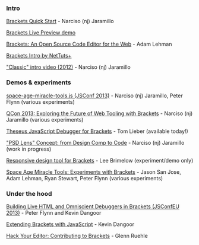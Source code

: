 ### Intro

[Brackets Quick Start](http://www.youtube.com/watch?v=VKitqLpJtAY) - Narciso (nj) Jaramillo

[Brackets Live Preview demo](https://www.youtube.com/watch?v=Nhvj1NYC3Uc)

[Brackets: An Open Source Code Editor for the Web](http://tv.adobe.com/watch/max-2013/brackets-an-open-source-code-editor-for-the-web/) - Adam Lehman

[Brackets Intro by NetTuts+](http://net.tutsplus.com/tutorials/tools-and-tips/a-peek-at-brackets/)

["Classic" intro video (2012)](http://www.youtube.com/watch?v=rvo3Mv1Z4qU) - Narciso (nj) Jaramillo

### Demos & experiments

[space-age-miracle-tools.js (JSConf 2013)](http://t.co/QOjDEl7vTy) - Narciso (nj) Jaramillo, Peter Flynn (various experiments)

[QCon 2013: Exploring the Future of Web Tooling with Brackets](http://www.infoq.com/presentations/brackets) - Narciso (nj) Jaramillo (various experiments)

[Theseus JavaScript Debugger for Brackets](http://www.youtube.com/watch?v=T6d5C3rLeFY) - Tom Lieber (available today!)

["PSD Lens" Concept: from Design Comp to Code](http://www.youtube.com/watch?v=xAP8CSMEwZ8) - Narciso (nj) Jaramillo (work in progress)

[Responsive design tool for Brackets](http://youtu.be/kXTP8XqrSwE) - Lee Brimelow (experiment/demo only)

[Space Age Miracle Tools: Experiments with Brackets](http://tv.adobe.com/watch/max-2013/space-age-miracle-tools-experiments-with-brackets/) - Jason San Jose, Adam Lehman, Ryan Stewart, Peter Flynn (various experiments)

### Under the hood

[Building Live HTML and Omniscient Debuggers in Brackets (JSConfEU 2013)](http://www.youtube.com/watch?v=Axpi1_OVSdo) - Peter Flynn and Kevin Dangoor

[Extending Brackets with JavaScript](http://tv.adobe.com/watch/max-2013/extending-brackets-with-javascript/) - Kevin Dangoor

[Hack Your Editor: Contributing to Brackets](http://tv.adobe.com/watch/max-2013/hack-your-editor-contributing-to-brackets/) - Glenn Ruehle